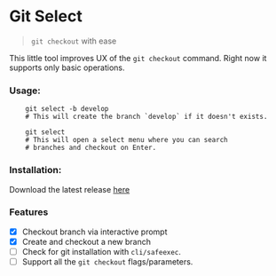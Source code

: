 # Git Select
> `git checkout` with ease

This little tool improves UX of the `git checkout` command.
Right now it supports only basic operations.

### Usage:
```shell
    git select -b develop
    # This will create the branch `develop` if it doesn't exists.
    
    git select
    # This will open a select menu where you can search 
    # branches and checkout on Enter. 
```

### Installation:
Download the latest release [here](https://github.com/Rawnly/git-select/releases/latest)

### Features
- [x] Checkout branch via interactive prompt
- [x] Create and checkout a new branch
- [ ] Check for git installation with `cli/safeexec`.
- [ ] Support all the `git checkout` flags/parameters.
